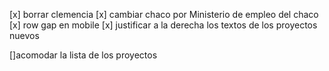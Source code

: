 [x] borrar clemencia
[x] cambiar chaco por Ministerio de empleo del chaco
[x] row gap en mobile
[x] justificar a la derecha los textos de los proyectos nuevos

[]acomodar la lista de los proyectos
